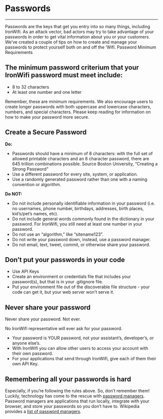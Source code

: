 # **Passwords**

---

Passwords are the keys that get you entry into so many things, including IronWifi. As an attack vector, bad actors may try to take advantage of your passwords in order to get vital information about you or your customers. We’ve created a couple of tips on how to create and manage your passwords to protect yourself both on and off the ‘Wifi.
Password Minimum Requirements

## The minimum password criterium that your IronWifi password must meet include:

- 8 to 32 characters
- At least one number and one letter

Remember, these are minimum requirements. We also encourage users to create longer passwords with both uppercase and lowercase characters, numbers, and special characters. Please keep reading for information on how to make your password more secure.

## Create a Secure Password

**Do:**

- Passwords should have a minimum of 8 characters: with the full set of allowed printable characters and an 8 character password, there are 645 trillion combinations possible. Source Boston University, “Creating a Strong Password”
- Use a different password for every site, system, or application.
- Use a randomly generated password rather than one with a naming convention or algorithm.

**Do NOT:**

- Do not include personally identifiable information in your password (i.e. no usernames, phone number, birthdays, addresses, birth places, kid’s/pet’s names, etc).
- Do not include general words commonly found in the dictionary in your password. For IronWifi, you still need at least one number in your password.
- Do not use an “algorithm,” like “sitename123”.
- Do not write your password down, instead, use a password manager.
- Do not email, text, tweet, commit, or otherwise share your password.

## Don’t put your passwords in your code

- Use API Keys
- Create an environment or credentials file that includes your password(s), but that is in your .gitignore file.
- Put your environment file out of the discoverable file structure - your code can get it, but your web server won’t serve it.

## Never share your password

Never share your password. Not ever.

No IronWifi representative will ever ask for your password.

- Your password is YOUR password, not your assistant’s, developer’s, or anyone else’s.
- With IronWifi you can allow other users to access your account with their own password.
- For your applications that send through IronWifi, give each of them their own API Key.

## Remembering all your passwords is hard

Especially, if you’re following the rules above. So, don’t remember them! Luckily, technology has come to the rescue with [password managers](https://en.wikipedia.org/wiki/Password_manager). Password managers are applications that run locally, integrate with your browser, and store your passwords so you don’t have to. Wikipedia provides a [list of password managers](https://en.wikipedia.org/wiki/List_of_password_managers).

